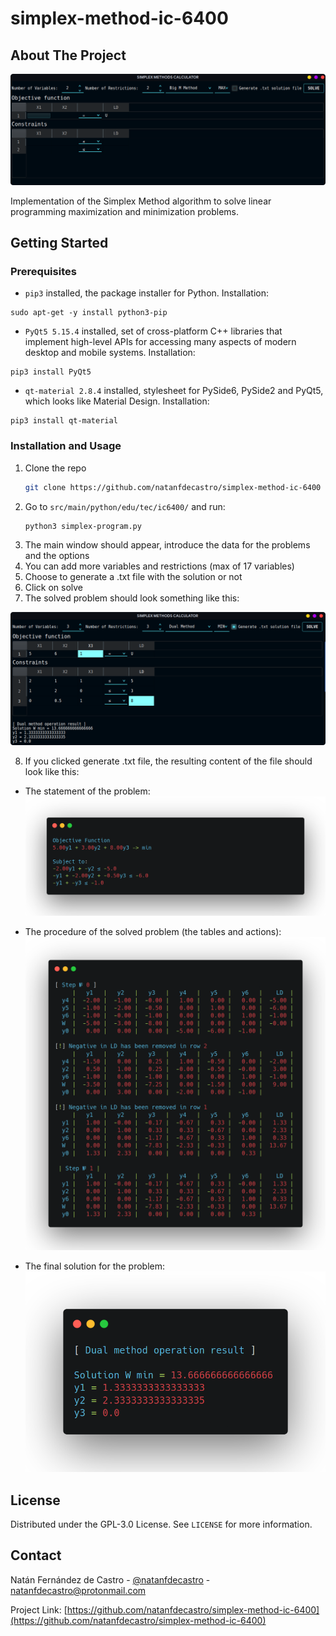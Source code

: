 # simplex-method-ic-6400

<!-- ABOUT THE PROJECT -->
## About The Project


![Product Screen Shot](https://github.com/natanfdecastro/simplex-method-ic-6400/blob/main/src/resources/image.png)

Implementation of the Simplex Method algorithm to solve linear programming maximization and minimization problems. 


<!-- GETTING STARTED -->
## Getting Started

### Prerequisites

* `pip3` installed, the package installer for Python. Installation:
```
sudo apt-get -y install python3-pip
```
* `PyQt5 5.15.4` installed, set of cross-platform C++ libraries that implement high-level APIs for accessing many aspects of modern desktop and mobile systems. Installation:
```
pip3 install PyQt5
```
* `qt-material 2.8.4` installed, stylesheet for PySide6, PySide2 and PyQt5, which looks like Material Design. Installation:
```
pip3 install qt-material
```

### Installation and Usage

1. Clone the repo
   ```sh
   git clone https://github.com/natanfdecastro/simplex-method-ic-6400
   ```
2. Go to `src/main/python/edu/tec/ic6400/` and run:
   ```sh
   python3 simplex-program.py
   ```
3. The main window should appear, introduce the data for the problems and the options
4. You can add more variables and restrictions (max of 17 variables)
5. Choose to generate a .txt file with the solution or not
6. Click on solve
7. The solved problem should look something like this:

![Problem solved Screen Shot](https://github.com/natanfdecastro/simplex-method-ic-6400/blob/main/src/resources/image(1).png)

8. If you clicked generate .txt file, the resulting content of the file should look like this:

* The statement of the problem:
![Problem solved Screen Shot](https://github.com/natanfdecastro/simplex-method-ic-6400/blob/main/src/resources/statement.png)

* The procedure of the solved problem (the tables and actions):
![Problem solved Screen Shot](https://github.com/natanfdecastro/simplex-method-ic-6400/blob/main/src/resources/procedure(1).png)

* The final solution for the problem:
![Problem solved Screen Shot](https://github.com/natanfdecastro/simplex-method-ic-6400/blob/main/src/resources/result(1).png)

<!-- LICENSE -->
## License

Distributed under the  GPL-3.0 License. See `LICENSE` for more information.



<!-- CONTACT -->
## Contact

Natán Fernández de Castro - [@natanfdecastro](https://twitter.com/natanfdecastro) - natanfdecastro@protonmail.com

Project Link: [https://github.com/natanfdecastro/simplex-method-ic-6400](https://github.com/natanfdecastro/simplex-method-ic-6400)
